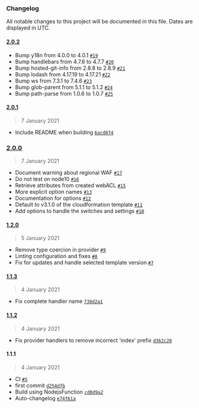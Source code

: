 ### Changelog

All notable changes to this project will be documented in this file. Dates are displayed in UTC.

#### [2.0.2](https://github.com/isotoma/waf-automations-cdk/compare/2.0.1...2.0.2)

- Bump y18n from 4.0.0 to 4.0.1 [`#19`](https://github.com/isotoma/waf-automations-cdk/pull/19)
- Bump handlebars from 4.7.6 to 4.7.7 [`#20`](https://github.com/isotoma/waf-automations-cdk/pull/20)
- Bump hosted-git-info from 2.8.8 to 2.8.9 [`#21`](https://github.com/isotoma/waf-automations-cdk/pull/21)
- Bump lodash from 4.17.19 to 4.17.21 [`#22`](https://github.com/isotoma/waf-automations-cdk/pull/22)
- Bump ws from 7.3.1 to 7.4.6 [`#23`](https://github.com/isotoma/waf-automations-cdk/pull/23)
- Bump glob-parent from 5.1.1 to 5.1.2 [`#24`](https://github.com/isotoma/waf-automations-cdk/pull/24)
- Bump path-parse from 1.0.6 to 1.0.7 [`#25`](https://github.com/isotoma/waf-automations-cdk/pull/25)

#### [2.0.1](https://github.com/isotoma/waf-automations-cdk/compare/2.0.0...2.0.1)

> 7 January 2021

- Include README when building [`6acd074`](https://github.com/isotoma/waf-automations-cdk/commit/6acd074c6d0b98921c97bb1d7492a7c16c158f78)

### [2.0.0](https://github.com/isotoma/waf-automations-cdk/compare/1.2.0...2.0.0)

> 7 January 2021

- Document warning about regional WAF [`#17`](https://github.com/isotoma/waf-automations-cdk/pull/17)
- Do not test on node10 [`#16`](https://github.com/isotoma/waf-automations-cdk/pull/16)
- Retrieve attributes from created webACL [`#15`](https://github.com/isotoma/waf-automations-cdk/pull/15)
- More explicit option names [`#13`](https://github.com/isotoma/waf-automations-cdk/pull/13)
- Documentation for options [`#12`](https://github.com/isotoma/waf-automations-cdk/pull/12)
- Default to v3.1.0 of the cloudformation template [`#11`](https://github.com/isotoma/waf-automations-cdk/pull/11)
- Add options to handle the switches and settings [`#10`](https://github.com/isotoma/waf-automations-cdk/pull/10)

#### [1.2.0](https://github.com/isotoma/waf-automations-cdk/compare/1.1.3...1.2.0)

> 5 January 2021

- Remove type coercion in provider [`#9`](https://github.com/isotoma/waf-automations-cdk/pull/9)
- Linting configuration and fixes [`#8`](https://github.com/isotoma/waf-automations-cdk/pull/8)
- Fix for updates and handle selected template version [`#7`](https://github.com/isotoma/waf-automations-cdk/pull/7)

#### [1.1.3](https://github.com/isotoma/waf-automations-cdk/compare/1.1.2...1.1.3)

> 4 January 2021

- Fix complete handler name [`738d2a1`](https://github.com/isotoma/waf-automations-cdk/commit/738d2a148fe4195568cddf94b274bc46d2005506)

#### [1.1.2](https://github.com/isotoma/waf-automations-cdk/compare/1.1.1...1.1.2)

> 4 January 2021

- Fix provider handlers to remove incorrect 'index' prefix [`d362c20`](https://github.com/isotoma/waf-automations-cdk/commit/d362c20d0c894fec6007ca50bd922fdaa94501ae)

#### 1.1.1

> 4 January 2021

- CI [`#5`](https://github.com/isotoma/waf-automations-cdk/pull/5)
- first commit [`d254dfb`](https://github.com/isotoma/waf-automations-cdk/commit/d254dfbfd158b583e39a56c591e27b1d964491fa)
- Build using NodejsFunction [`cd0d9a2`](https://github.com/isotoma/waf-automations-cdk/commit/cd0d9a2c66293298cd495d1e02baf408d0627e6b)
- Auto-changelog [`e74f61a`](https://github.com/isotoma/waf-automations-cdk/commit/e74f61acf0d8e5e5952e064ed0f8e6e4650952b0)
